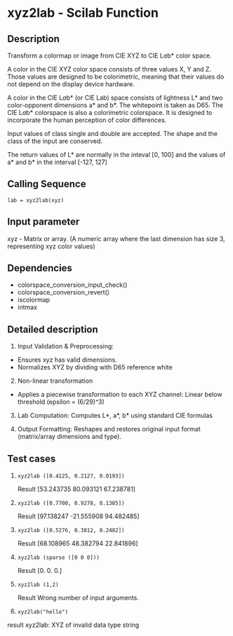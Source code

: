 # xyz2lab - Scilab Function

## Description

Transform a colormap or image from CIE XYZ to CIE L*a*b* color space.

A color in the CIE XYZ color space consists of three values X, Y and Z. Those values are designed to be colorimetric, meaning that their values do not depend on the display device hardware.

A color in the CIE L*a*b* (or CIE Lab) space consists of lightness L* and two color-opponent dimensions a* and b*. The whitepoint is taken as D65. The CIE L*a*b* colorspace is also a colorimetric colorspace. It is designed to incorporate the human perception of color differences.

Input values of class single and double are accepted. The shape and the class of the input are conserved.

The return values of L* are normally in the inteval [0, 100] and the values of a* and b* in the interval [-127, 127]

## Calling Sequence

```
lab = xyz2lab(xyz)
```

## Input parameter
xyz - Matrix or array. (A numeric array where the last dimension has size 3, representing xyz color values)

## Dependencies
* colorspace_conversion_input_check()
* colorspace_conversion_revert()
* iscolormap
* intmax

## Detailed description

1. Input Validation & Preprocessing:
* Ensures xyz has valid dimensions.
* Normalizes XYZ by dividing with D65 reference white
  
2. Non-linear transformation
* Applies a piecewise transformation to each XYZ channel:
Linear below threshold (epsilon = (6/29)^3)

3. Lab Computation:
Computes L*, a*, b* using standard CIE formulas

4. Output Formatting:
Reshapes and restores original input format (matrix/array dimensions and type).

## Test cases
1.     xyz2lab ([0.4125, 0.2127, 0.0193])
   Result [53.243735   80.093121   67.238781]
3.     xyz2lab ([0.7700, 0.9278, 0.1385])
   Result [97.138247  -21.555908   94.482485]
5.     xyz2lab ([0.5276, 0.3812, 0.2482])
   Result [68.108965   48.382794   22.841896]
7.     xyz2lab (sparse ([0 0 0]))
   Result [0.   0.   0.]
9.     xyz2lab (1,2)
    Result Wrong number of input arguments.
11.     xyz2lab("hello")
   result xyz2lab: XYZ of invalid data type string





